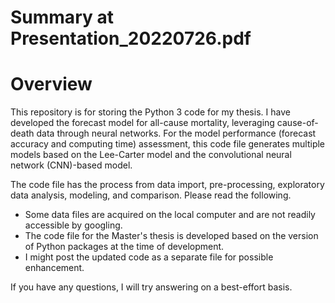 # Summary at Presentation_20220726.pdf 

# Overview
This repository is for storing the Python 3 code for my thesis. I have developed the forecast model for all-cause mortality, leveraging cause-of-death data through neural networks. For the model performance (forecast accuracy and computing time) assessment, this code file generates multiple models based on the Lee-Carter model and the convolutional neural network (CNN)-based model. 

The code file has the process from data import, pre-processing, exploratory data analysis, modeling, and comparison. Please read the following.
- Some data files are acquired on the local computer and are not readily accessible by googling.
- The code file for the Master's thesis is developed based on the version of Python packages at the time of development.
- I might post the updated code as a separate file for possible enhancement.

If you have any questions, I will try answering on a best-effort basis.
